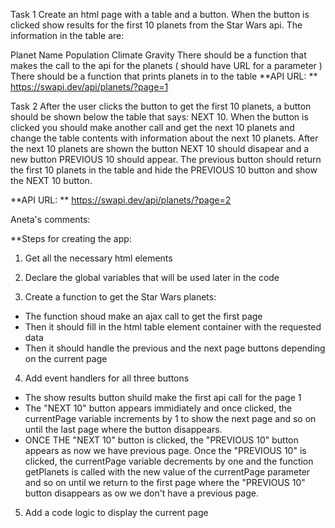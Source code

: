 Task 1
Create an html page with a table and a button. When the button is clicked show results for the first 10 planets from the Star Wars api. The information in the table are:

Planet Name
Population
Climate
Gravity
There should be a function that makes the call to the api for the planets ( should have URL for a parameter ) There should be a function that prints planets in to the table **API URL: ** https://swapi.dev/api/planets/?page=1

Task 2
After the user clicks the button to get the first 10 planets, a button should be shown below the table that says: NEXT 10. When the button is clicked you should make another call and get the next 10 planets and change the table contents with information about the next 10 planets. After the next 10 planets are shown the button NEXT 10 should disapear and a new button PREVIOUS 10 should appear. The previous button should return the first 10 planets in the table and hide the PREVIOUS 10 button and show the NEXT 10 button.

**API URL: ** https://swapi.dev/api/planets/?page=2


Aneta's comments: 

**Steps for creating the app:

1. Get all the necessary html elements 

2. Declare the global variables that will be used later in the code

3. Create a function to get the Star Wars planets:
- The function shoud make an ajax call to get the first page 
- Then it should fill in the html table element container with the requested data
- Then it should handle the previous and the next page buttons depending on the current page

4. Add event handlers for all three buttons 
- The show results button shuild make the first api call for the page 1
- The "NEXT 10" button appears immidiately and once clicked, the currentPage variable increments by 1 to show the next page and so on until the last page where the button disappears.
- ONCE THE "NEXT 10" button is clicked, the "PREVIOUS 10" button appears as now we have previous page. Once the "PREVIOUS 10" is clicked, the currentPage variable decrements by one and the function getPlanets is called with the new value of the currentPage parameter and so on until we return to the first page where the "PREVIOUS 10" button disappears as ow we don't have a previous page.

5. Add a code logic to display the current page



